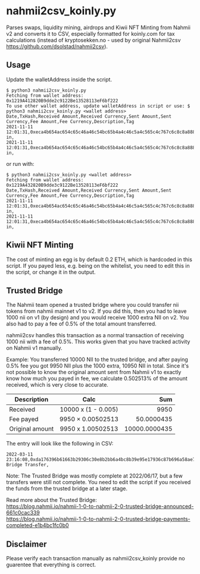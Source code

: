 # nahmii2csv_koinly.py

Parses swaps, liquidity mining, airdrops and Kiwii NFT Minting from Nahmii v2 and converts it to CSV, especially formatted for koinly.com for tax calculations (instead of kryptosekken.no - used by original Nahmii2csv https://github.com/dsolstad/nahmii2csv).

## Usage

Update the walletAddress inside the script.

```
$ python3 nahmii2csv_koinly.py
Fetching from wallet address: 0x1219A412820B9dde2c9122Be13528113eF6bf222
To use other wallet address, update walletAddress in script or use: $ python3 nahmii2csv_koinly.py <wallet address>
Date,TxHash,Received Amount,Received Currency,Sent Amount,Sent Currency,Fee Amount,Fee Currency,Description,Tag
2021-11-11 12:01:31,0xeca4b654ac654c65c46a46c54bc65b4a4c46c5a4c565c4c767c6c8c8a8882341,122.3,LP1,700000.0,NII,0.000536202925,ETH,NiiFi,Liquidity in,
2021-11-11 12:01:31,0xeca4b654ac654c65c46a46c54bc65b4a4c46c5a4c565c4c767c6c8c8a8882341,122.2,LP1,90000.182,NIIFI,0,ETH,NiiFi,Liquidity in,
```

or run with:
```
$ python3 nahmii2csv_koinly.py <wallet address>
Fetching from wallet address: 0x1219A432820B9dde3c9122Be13528113eF6bf222
Date,TxHash,Received Amount,Received Currency,Sent Amount,Sent Currency,Fee Amount,Fee Currency,Description,Tag
2021-11-11 12:01:31,0xeca4b654ac654c65c46a46c54bc65b4a4c46c5a4c565c4c767c6c8c8a8882341,122.3,LP1,700000.0,NII,0.000536202925,ETH,NiiFi,Liquidity in,
2021-11-11 12:01:31,0xeca4b654ac654c65c46a46c54bc65b4a4c46c5a4c565c4c767c6c8c8a8882341,122.2,LP1,90000.182,NIIFI,0,ETH,NiiFi,Liquidity in,
```

## Kiwii NFT Minting

The cost of minting an egg is by default 0.2 ETH, which is hardcoded in this script. If you payed less, e.g. being on the whitelist, you need to edit this in the script, or change it in the output.

## Trusted Bridge

The Nahmii team opened a trusted bridge where you could transfer nii tokens from nahmii mainnet v1 to v2. If you did this, then you had to leave 1000 nii on v1 (by design) and you would receive 1000 extra NII on v2. You also had to pay a fee of 0.5% of the total amount transferred.

nahmii2csv handles this transaction as a normal transaction of receiving 1000 nii with a fee of 0.5%. This works given that you have tracked activity on Nahmii v1 manually. 

Example: You transferred 10000 NII to the trusted bridge, and after paying 0.5% fee you got 9950 NII plus the 1000 extra, 10950 NII in total. Since it's not possible to know the original amount sent from Nahmii v1 to exactly know how much you payed in fee, we calculate 0.502513% of the amount received, which is very close to accurate.


| Description     | Calc                | Sum  |
| --------------- |:-------------------:| -----:|
| Received        | 10000 x (1 - 0.005) | 9950 |
| Fee payed       | 9950 × 0.00502513   | 50.0000435 |
| Original amount | 9950 x 1.00502513   | 10000.0000435 |

The entry will look like the following in CSV:
```
2022-03-11 23:16:08,0xda176396b61663b29306c30e8b2bb6a4bc8b39e95e17936c87b696a58ae74655,1000,NII,,,3152.48240,NII,NiiFi,Trusted Bridge Transfer,
```

Note: The Trusted Bridge was mostly complete at 2022/06/17, but a few transfers were still not complete. You need to edit the script if you received the funds from the trusted bridge at a later stage.

Read more about the Trusted Bridge:  
https://blog.nahmii.io/nahmii-1-0-to-nahmii-2-0-trusted-bridge-announced-661c0cac339  
https://blog.nahmii.io/nahmii-1-0-to-nahmii-2-0-trusted-bridge-payments-completed-e1b4bc1fc0b0

## Disclaimer
Please verify each transaction manually as nahmii2csv_koinly provide no guarentee that everything is correct.
